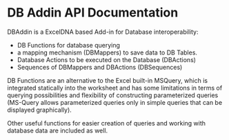 
# DB Addin API Documentation

DBAddin is a ExcelDNA based Add-in for Database interoperability:
* DB Functions for database querying 
* a mapping mechanism (DBMappers) to save data to DB Tables.  
* Database Actions to be executed on the Database (DBActions)
* Sequences of DBMappers and DBActions (DBSequences)

DB Functions are an alternative to the Excel built-in MSQuery, which is integrated statically into the worksheet and has some limitations in terms of querying possibilities and flexibility of constructing parameterized queries (MS-Query allows parameterized queries only in simple queries that can be displayed graphically).  

Other useful functions for easier creation of queries and working with database data are included as well.  

